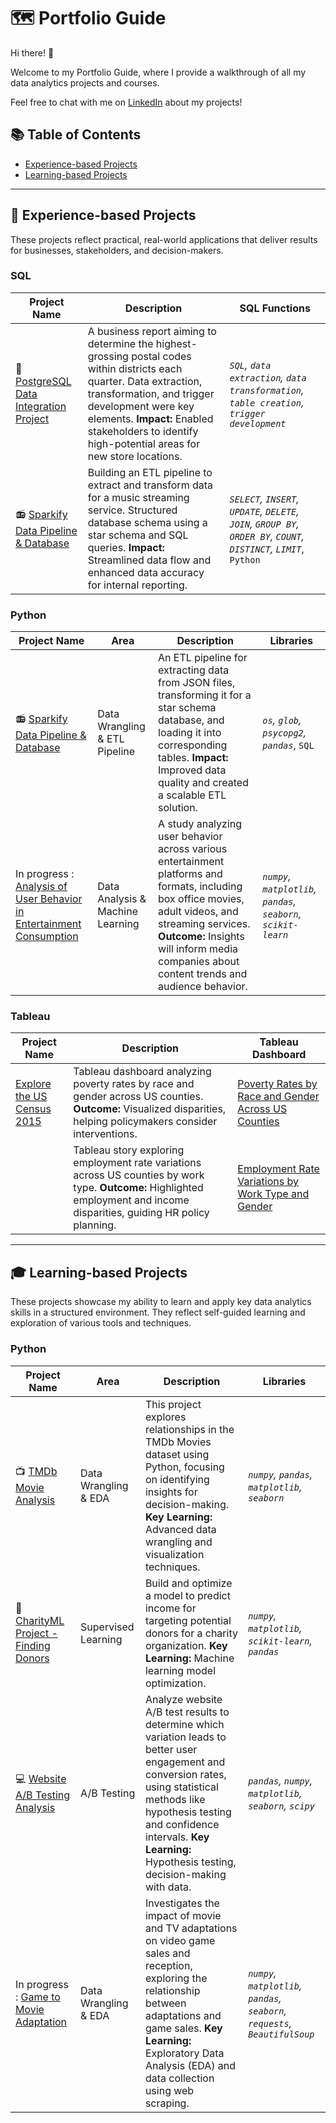 # 🗺 Portfolio Guide

Hi there! :wave:

Welcome to my Portfolio Guide, where I provide a walkthrough of all my data analytics projects and courses.

Feel free to chat with me on [LinkedIn](https://www.linkedin.com/in/tonirstewart/) about my projects!

## 📚 Table of Contents
- [Experience-based Projects](#experience-based-projects)
- [Learning-based Projects](#learning-based-projects)

---

## 💼 Experience-based Projects

These projects reflect practical, real-world applications that deliver results for businesses, stakeholders, and decision-makers.

### SQL

| Project Name | Description | SQL Functions |
|---|---|---|
| :vhs: [PostgreSQL Data Integration Project](https://github.com/ToniRose92/PostgreSQL-Data-Integration-Project) | A business report aiming to determine the highest-grossing postal codes within districts each quarter. Data extraction, transformation, and trigger development were key elements. **Impact:** Enabled stakeholders to identify high-potential areas for new store locations. | _`SQL`, `data extraction`, `data transformation`, `table creation`, `trigger development`_ |
| :radio: [Sparkify Data Pipeline & Database](https://github.com/ToniRose92/Sparkify-Data-Pipline-Database) | Building an ETL pipeline to extract and transform data for a music streaming service. Structured database schema using a star schema and SQL queries. **Impact:** Streamlined data flow and enhanced data accuracy for internal reporting. | _`SELECT`, `INSERT`, `UPDATE`, `DELETE`, `JOIN`, `GROUP BY`, `ORDER BY`, `COUNT`, `DISTINCT`, `LIMIT`_, `Python` |

### Python

| Project Name | Area | Description | Libraries |
|---|---|---|---|
| 📻 [Sparkify Data Pipeline & Database](https://github.com/ToniRose92/Sparkify-Data-Pipline-Database) | Data Wrangling & ETL Pipeline | An ETL pipeline for extracting data from JSON files, transforming it for a star schema database, and loading it into corresponding tables. **Impact:** Improved data quality and created a scalable ETL solution. | _`os`, `glob`, `psycopg2`, `pandas`_, `SQL` |
| In progress : [Analysis of User Behavior in Entertainment Consumption](https://github.com/ToniRose92/User-Behavior-in-Entertainment-Consumption) | Data Analysis & Machine Learning | A study analyzing user behavior across various entertainment platforms and formats, including box office movies, adult videos, and streaming services. **Outcome:** Insights will inform media companies about content trends and audience behavior. | _`numpy`, `matplotlib`, `pandas`, `seaborn`, `scikit-learn`_ |

### Tableau

| Project Name | Description | Tableau Dashboard |
|---|---|---|
| [Explore the US Census 2015](https://github.com/ToniRose92/Explore-US-Census-2015) | Tableau dashboard analyzing poverty rates by race and gender across US counties. **Outcome:** Visualized disparities, helping policymakers consider interventions. | [Poverty Rates by Race and Gender Across US Counties](https://public.tableau.com/app/profile/toni.garay/viz/PovertyRatesbyRaceandGenderAcrossUSCounties/PovertyRatesbyRaceandGenderAcrossUSCounties) |
| | Tableau story exploring employment rate variations across US counties by work type. **Outcome:** Highlighted employment and income disparities, guiding HR policy planning. | [Employment Rate Variations by Work Type and Gender](https://public.tableau.com/app/profile/toni.garay/viz/ExploreEmploymentRatesbyWorkTypeUSCensus2015/EmploymentRateVariationsbyWorkTypeandGenderintheUnitedStates) |

---

## 🎓 Learning-based Projects

These projects showcase my ability to learn and apply key data analytics skills in a structured environment. They reflect self-guided learning and exploration of various tools and techniques.

### Python

| Project Name | Area | Description | Libraries |  
|---|---|---|---|
| 📺 [TMDb Movie Analysis](https://github.com/ToniRose92/TMDb-Movies) | Data Wrangling & EDA | This project explores relationships in the TMDb Movies dataset using Python, focusing on identifying insights for decision-making. **Key Learning:** Advanced data wrangling and visualization techniques. | _`numpy`, `pandas`, `matplotlib`, `seaborn`_ |  
| 💸 [CharityML Project - Finding Donors](https://github.com/ToniRose92/CharityML-Project---Finding-Donors) | Supervised Learning | Build and optimize a model to predict income for targeting potential donors for a charity organization. **Key Learning:** Machine learning model optimization. | _`numpy`, `matplotlib`, `scikit-learn`, `pandas`_ |  
| 💻 [Website A/B Testing Analysis](https://github.com/ToniRose92/Website-A-B-Test-Analysis) | A/B Testing | Analyze website A/B test results to determine which variation leads to better user engagement and conversion rates, using statistical methods like hypothesis testing and confidence intervals. **Key Learning:** Hypothesis testing, decision-making with data. | _`pandas`, `numpy`, `matplotlib`, `seaborn`, `scipy`_ |  
| In progress : [Game to Movie Adaptation](https://github.com/ToniRose92/Game-to-Movie-Adaptation) | Data Wrangling & EDA | Investigates the impact of movie and TV adaptations on video game sales and reception, exploring the relationship between adaptations and game sales. **Key Learning:** Exploratory Data Analysis (EDA) and data collection using web scraping. | _`numpy`, `matplotlib`, `pandas`, `seaborn`, `requests`, `BeautifulSoup`_ | 
